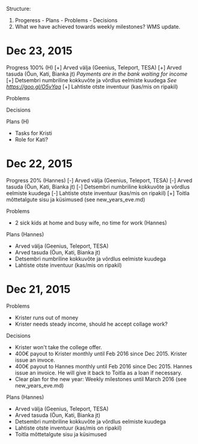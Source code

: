 Structure:
1. Progeress - Plans - Problems - Decisions
2. What we have achieved towards weekly milestones? WMS update.


# Dec 23, 2015
Progress 100% (H)
[+] Arved välja (Geenius, Teleport, TESA)
[+] Arved tasuda (Öun, Kati, Bianka jt) _Payments are in the bank waiting for income_
[+] Detsembri numbriline kokkuvõte ja võrdlus eelmiste kuudega _See https://goo.gl/O5vYqa_
[+] Lahtiste otste inventuur (kas/mis on ripakil)

Problems

Decisions

Plans (H)
* Tasks for Kristi
* Role for Kati?

# Dec 22, 2015
Progress 20% (Hannes)
[-] Arved välja (Geenius, Teleport, TESA)
[-] Arved tasuda (Öun, Kati, Bianka jt)
[-] Detsembri numbriline kokkuvõte ja võrdlus eelmiste kuudega
[-] Lahtiste otste inventuur (kas/mis on ripakil)
[+] Toitla mõttetalgute sisu ja küsimused (see new_years_eve.md)

Problems
* 2 sick kids at home and busy wife, no time for work (Hannes)

Plans (Hannes)
* Arved välja (Geenius, Teleport, TESA)
* Arved tasuda (Öun, Kati, Bianka jt)
* Detsembri numbriline kokkuvõte ja võrdlus eelmiste kuudega
* Lahtiste otste inventuur (kas/mis on ripakil)

# Dec 21, 2015
Problems
* Krister runs out of money
* Krister needs steady income, should he accept collage work?

Decisions
* Krister won't take the college offer.
* 400€ payout to Krister monthly until Feb 2016 since Dec 2015. Krister issue an invoce.
* 400€ payout to Hannes monthly until Feb 2016 since Dec 2015. Hannes issue an invoice. He will give it back to Toitla as a loan if necessary.
* Clear plan for the new year: Weekly milestones until March 2016 (see new_years_eve.md)

Plans (Hannes)
* Arved välja (Geenius, Teleport, TESA)
* Arved tasuda (Öun, Kati, Bianka jt)
* Detsembri numbriline kokkuvõte ja võrdlus eelmiste kuudega
* Lahtiste otste inventuur (kas/mis on ripakil)
* Toitla mõttetalgute sisu ja küsimused
